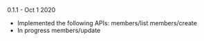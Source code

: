 0.1.1 - Oct 1 2020
- Implemented the following APIs:
    members/list
    members/create
- In progress
    members/update